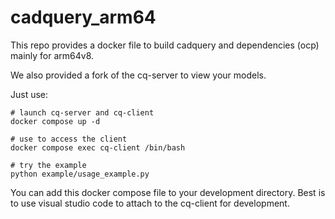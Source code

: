 # cadquery_arm64
This repo provides a docker file to build cadquery and dependencies (ocp) mainly for arm64v8.

We also provided a fork of the cq-server to view your models.

Just use:
```
# launch cq-server and cq-client
docker compose up -d

# use to access the client
docker compose exec cq-client /bin/bash

# try the example
python example/usage_example.py
```

You can add this docker compose file to your development directory. Best is to use visual studio code to attach to the cq-client for development.
